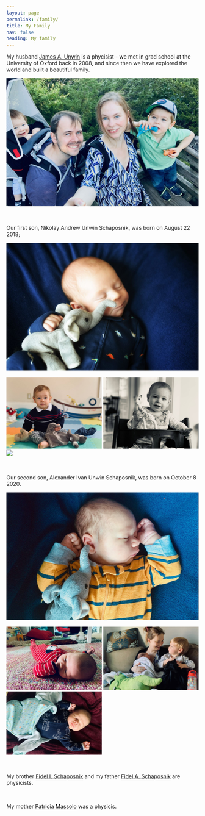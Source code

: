 ```yaml
---
layout: page
permalink: /family/
title: My Family
nav: false
heading: My family
---
```


My husband [James A. Unwin](https://unwin.people.uic.edu/James_Unwin.html) is a phycisist - we met in grad school at the University of Oxford back in 2008, and since then we have explored the world and built a beautiful family. 

<p float="center">
  <img src="/assets/img/family.jpeg" width="750" />
</p>

<br>

Our first son, Nikolay Andrew Unwin Schaposnik, was born on August 22 2018; 

<p float="center">
  <img src="/assets/img/niko1.jpeg" width="750" />
</p>


<p float="center">
  <img src="/assets/img/niko2.jpeg" width="250" />
  <img src="/assets/img/niko3.jpeg" width="250" />
  <img src="/assets/imgniko4.jpeg" width="250" />
</p>


<br>


Our second son, Alexander Ivan Unwin Schaposnik, was born on October 8 2020.

<p float="center">
  <img src="/assets/img/alex1.jpeg" width="750" />
</p>

<p float="center">
  <img src="/assets/img/alex2.jpeg" width="250" />
  <img src="/assets/img/alex3.jpeg" width="250" />
  <img src="/assets/img/alex4.jpeg" width="250" />
</p>

<br>

My brother [Fidel I. Schaposnik](https://fidel-schaposnik.github.io/) and my father [Fidel A. Schaposnik](https://sites.google.com/site/schaposnik/) are physicists. 

<br>

My mother [Patricia Massolo](https://es.wikipedia.org/wiki/Claudia_Patricia_Massolo) was a physicis. 

